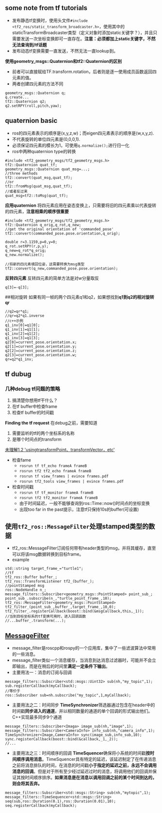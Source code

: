 ## some note from tf tutorials
* 发布静态tf变换时，使用头文件```#include <tf2_ros/static_transform_broadcaster.h>```，使用其中的staticTransformBroadcaster类型（定义对象时添加static关键字？），并且只需要发送一次坐标变换即可一直存在。**注意：必须都加上static关键字，不然无法查询到/tf话题**
* 发布动态tf变换需要一直发送，不然无法一直lookup到。

**使用geometry_msgs::Quaternion和tf2::Quaternion的区别**
* 前者可以直接赋给TF.transform.rotation，后者则是逐一使用成员函数返回四元素的值。
* 两者创建四元素的方法不同
```
geometry_msgs::Quaternion q;
q.create...
tf2::Quaternion q2;
q2.setRPY(roll,pitch,yaw);
```
	
## quaternion basic
* ros的四元素表示的顺序是(x,y,z,w)；而eigen四元素表示的顺序是(w,x,y,z).
* 不代表旋转的单位四元素是(0,0,0,1).
* 必须保证四元素的模长为1，可使用```q.normalize();```进行归一化
* ros中两种quaternion type的转换
```
#include <tf2_geometry_msgs/tf2_geometry_msgs.h>
tf2::Quaternion quat_tf;
geometry_msgs::Quaternion quat_msg=...;
//three methods
tf2::convert(quat_msg,quat_tf);
//or
tf2::fromMsg(quat_msg,quat_tf);
//或者反过来
quat_msg=tf2::toMsg(quat_tf);
```
	
**应用quaternion**
将四元素应用在姿态变换上，只需要将旧的四元素乘以代表旋转的四元素，**注意相乘的顺序很重要**
```
#include <tf2_geometry_msgs/tf2_geometry_msgs.h>
tf2::Quaternion q_orig,q_rot,q_new;
//get the original orientation of 'commanded_pose'
tf2::convert(commanded_pose.pose.orientation,q_orig);

double r=3.1159,p=0,y=0;
q_rot.setRPY(r,p,y);
q_new=q_rot*q_orig;
q_new.normalize();

//将新的四元素填回位姿，这需要转换为msg类型
tf2::convert(q_new,commanded_pose.pose.orientation);
```
	
**反转四元素**
反转四元素的简单方法是对w分量取反
```
q[3]=-q[3];
```
	
##相对旋转
如果有同一帧的两个四元素q1和q2，如果想找到**q1到q2的相对旋转qr**
```
//q2=qr*q1;
//qr=q2*q1.inverse
//c++示例
q1_inv[0]=q1[0];
q1_inv[1]=q1[1];
q1_inv[2]=q1[2];
q1_inv[3]=q1[3];
q2[0]=current_pose.orientation.x;
q2[1]=current_pose.orientation.y;
q2[2]=current_pose.orientation.z;
q2[3]=current_pose.orientation.w;
qr=q2*q1_inv;
```
	
## tf dubug
### 几种debug tf问题的策略
1. 搞清楚你想用tf干什么？
2. 在tf buffer中检查frame
2. 检查tf buffer的时间戳

**Finding the tf request**
在debug之前，需要知道
1. 需要监听的tf的两个坐标系的名称
2. 是哪个时间点的transform

[未理解1.2 'usingtransformPoint、transformVector，etc'](https://wiki.ros.org/tf/Troubleshooting)

* 检查fame
	* ```rosrun tf tf_echo frameA frameB```
	* ```rosrun tf2 tf2_echo frameA frameB```
	* ```rosrun tf view_frames | evince frames.pdf```
	* ```rosrun tf2_tools view_frames | evince frames.pdf```
* 检查时间戳
	* ```rosrun tf tf_monitor frameA frameB```
	* ```rosrun tf2 tf2_monitor frameA frameB```
	* 由于时间延迟，一般不能够查询到ros::Time::now()时间点的坐标变换
	* 出现too far in the past提示，注意tf只保持10s的buffer(可设置)

## 使用```tf2_ros::MessageFilter```处理stamped类型的数据
* tf2_ros::MessageFilter订阅任何带有header类型的msg，并将其缓存，直至可以将该msg数据转换到目标frame。
* example
```
std::string target_frame_="turtle1";
//tf
tf2_ros::Buffer buffer_;
tf2_ros::TransformListener tf2_(buffer_);
//pointStamped msg
ros::NodeHandle n_;
message_filters::Subscriber<geometry_msgs::PointStamped> point_sub_;
point_sub_.subscribe(n_,"turtle_point_frame_,10);
tf2_ros::MessageFilter<geometry_msgs::PointStamped> tf2_filter_(point_sub_,buffer_,target_frame_,10,0);
tf2_filter_.registerCallback(boost::bind(&msgCallback,this,_1));
//当到目标坐标系的tf变换可用时，进入回调函数 
//...buffer_.transform(...);
```
	
## [MessageFilter](http://wiki.ros.org/message_filters)
* message_filter是roscpp和rospy的一个应用库，集中了一些滤波算法中常用的一些消息。
* message_filter类似一个消息缓存，当消息到达消息过滤器时，可能并不会立即输出，而是在稍后的时间里**满足一定条件下输出**。
* 主要用法一：消息的订阅与回调
```
message_filters::Subscriber<std::msgs::Uint32> sub(nh,"my_topic",1);
sub.registerCallback(myCallback);
//等价于
ros::Subscriber sub=nh.subscribe("my_topic",1,myCallback);
```
* 主要用法之二：时间同步
**TimeSynchronizer**筛选器通过包含在header中的时间戳**同步进入的通道**，并以相同数量的通道的单个回调的形式输出他们。C++实现最多同步9个通道
```
message_filters::Subscriber<Imaga> image_sub(nh,"image",1);
message_filters::Subscriber<CameraInfo> info_sub(nh,"camera_info",1);
TimeSynchronizer<Image,CameraInfo> sync(image_sub,info_sub,10);
sync.registerCallback(boost::bind(&callback,_1,_2));
//...
```
	
* 主要用法之三：时间顺序的回调
**TimeSquencer**确保将小系统的时间戳**按时间顺序调用消息**。TimeSquencer具有特定的延迟，该延迟制定了在传递消息之前将消息排队的时间，在消息的时间戳**小于指定的延迟之前，永远不会调用消息的回调**。但是对于所有至少经过延迟过时的消息，将调用他们的回调并保证其按时间顺序排序。**如果消息是在消息以调用回调之前的某个时间到达的，则会将其丢弃。**
```
message_filters::Subscriber<std::msgs::String> sub(nh,"mytopic",1);
message_filters::TimeSequencer<std::msgs::String> seq(sub,ros::Duration(0.1),ros::Duration(0.01),10);
seq.registerCallback(myCallback);
```
